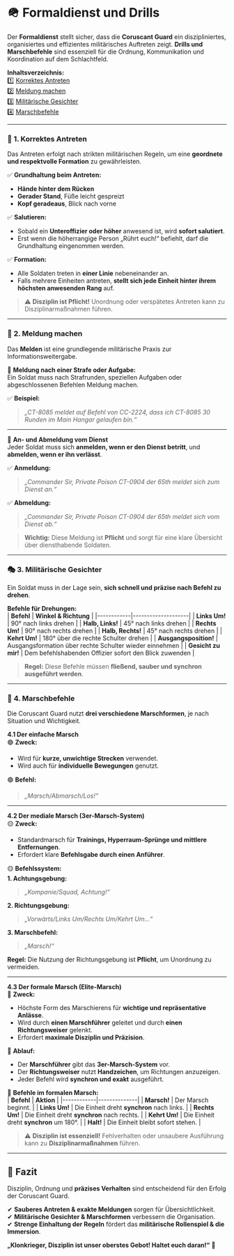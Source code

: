# 🪖 Formaldienst und Drills  
Der **Formaldienst** stellt sicher, dass die **Coruscant Guard** ein diszipliniertes, organisiertes und effizientes militärisches Auftreten zeigt. **Drills und Marschbefehle** sind essenziell für die Ordnung, Kommunikation und Koordination auf dem Schlachtfeld.  

**Inhaltsverzeichnis:**  
1️⃣ [Korrektes Antreten](#korrektes-antreten)  
2️⃣ [Meldung machen](#meldung-machen)  
3️⃣ [Militärische Gesichter](#militärische-gesichter)  
4️⃣ [Marschbefehle](#marschbefehle)  

---

### <a id="korrektes-antreten">🏅 **1. Korrektes Antreten**  </a><br>
Das Antreten erfolgt nach strikten militärischen Regeln, um eine **geordnete und respektvolle Formation** zu gewährleisten.

✅ **Grundhaltung beim Antreten:**  
- **Hände hinter dem Rücken**  
- **Gerader Stand**, Füße leicht gespreizt  
- **Kopf geradeaus**, Blick nach vorne  

✅ **Salutieren:**  
- Sobald ein **Unteroffizier oder höher** anwesend ist, wird **sofort salutiert**.  
- Erst wenn die höherrangige Person „Rührt euch!“ befiehlt, darf die Grundhaltung eingenommen werden.  

✅ **Formation:**  
- Alle Soldaten treten in **einer Linie** nebeneinander an.  
- Falls mehrere Einheiten antreten, **stellt sich jede Einheit hinter ihrem höchsten anwesenden Rang** auf.  

> ⚠ **Disziplin ist Pflicht!** Unordnung oder verspätetes Antreten kann zu Disziplinarmaßnahmen führen.

---

### <a id="meldung-machen">📢 **2. Meldung machen**</a><br>
Das **Melden** ist eine grundlegende militärische Praxis zur Informationsweitergabe.

 📌 **Meldung nach einer Strafe oder Aufgabe:**  
Ein Soldat muss nach Strafrunden, speziellen Aufgaben oder abgeschlossenen Befehlen Meldung machen.

✅ **Beispiel:**  
> *„CT-8085 meldet auf Befehl von CC-2224, dass ich CT-8085 30 Runden im Main Hangar gelaufen bin.“*

---

 📌 **An- und Abmeldung vom Dienst**  
Jeder Soldat muss sich **anmelden, wenn er den Dienst betritt**, und **abmelden, wenn er ihn verlässt**.

✅ **Anmeldung:**  
> *„Commander Sir, Private Poison CT-0904 der 65th meldet sich zum Dienst an.“*

✅ **Abmeldung:**  
> *„Commander Sir, Private Poison CT-0904 der 65th meldet sich vom Dienst ab.“*

> **Wichtig:** Diese Meldung ist **Pflicht** und sorgt für eine klare Übersicht über diensthabende Soldaten.

---

### <a id="militärische-gesichter">🎭 **3. Militärische Gesichter**</a><br>
Ein Soldat muss in der Lage sein, **sich schnell und präzise nach Befehl zu drehen**.

 **Befehle für Drehungen:**  
| **Befehl** | **Winkel & Richtung** |
|------------|--------------------|
| **Links Um!** | 90° nach links drehen |
| **Halb, Links!** | 45° nach links drehen |
| **Rechts Um!** | 90° nach rechts drehen |
| **Halb, Rechts!** | 45° nach rechts drehen |
| **Kehrt Um!** | 180° über die rechte Schulter drehen |
| **Ausgangsposition!** | Ausgangsformation über rechte Schulter wieder einnehmen |
| **Gesicht zu mir!** | Dem befehlshabenden Offizier sofort den Blick zuwenden |

> **Regel:** Diese Befehle müssen **fließend, sauber und synchron ausgeführt werden**.

---

### <a id="marschbefehle">🚶 **4. Marschbefehle**</a><br>
Die Coruscant Guard nutzt **drei verschiedene Marschformen**, je nach Situation und Wichtigkeit.

 **4.1 Der einfache Marsch**  
🟢 **Zweck:**  
- Wird für **kurze, unwichtige Strecken** verwendet.  
- Wird auch für **individuelle Bewegungen** genutzt.  

🟢 **Befehl:**  
> *„Marsch/Abmarsch/Los!“*

---

 **4.2 Der mediale Marsch (3er-Marsch-System)**  
🟡 **Zweck:**  
- Standardmarsch für **Trainings, Hyperraum-Sprünge und mittlere Entfernungen**.  
- Erfordert klare **Befehlsgabe durch einen Anführer**.  

🟡 **Befehlssystem:**  
**1. Achtungsgebung:**  
> *„Kompanie/Squad, Achtung!“*  

**2. Richtungsgebung:**  
> *„Vorwärts/Links Um/Rechts Um/Kehrt Um…“* 

**3. Marschbefehl:**  
> *„Marsch!“*  

**Regel:** Die Nutzung der Richtungsgebung ist **Pflicht**, um Unordnung zu vermeiden.

---

 **4.3 Der formale Marsch (Elite-Marsch)**  
🔴 **Zweck:**  
- Höchste Form des Marschierens für **wichtige und repräsentative Anlässe**.  
- Wird durch **einen Marschführer** geleitet und durch **einen Richtungsweiser** gelenkt.  
- Erfordert **maximale Disziplin und Präzision**.  

🔴 **Ablauf:**  
- Der **Marschführer** gibt das **3er-Marsch-System** vor.  
- Der **Richtungsweiser** nutzt **Handzeichen**, um Richtungen anzuzeigen.  
- Jeder Befehl wird **synchron und exakt** ausgeführt.  

🔴 **Befehle im formalen Marsch:**  
| **Befehl** | **Aktion** |
|------------|--------------|
| **Marsch!** | Der Marsch beginnt. |
| **Links Um!** | Die Einheit dreht **synchron** nach links. |
| **Rechts Um!** | Die Einheit dreht **synchron** nach rechts. |
| **Kehrt Um!** | Die Einheit dreht **synchron** um 180°. |
| **Halt!** | Die Einheit bleibt sofort stehen. |

> ⚠ **Disziplin ist essenziell!** Fehlverhalten oder unsaubere Ausführung kann zu **Disziplinarmaßnahmen** führen.

---

## 📜 **Fazit**
Disziplin, Ordnung und **präzises Verhalten** sind entscheidend für den Erfolg der Coruscant Guard.  

✔ **Sauberes Antreten & exakte Meldungen** sorgen für Übersichtlichkeit.  
✔ **Militärische Gesichter & Marschformen** verbessern die Organisation.  
✔ **Strenge Einhaltung der Regeln** fördert das **militärische Rollenspiel & die Immersion**.  

**„Klonkrieger, Disziplin ist unser oberstes Gebot! Haltet euch daran!“** 🫡  

